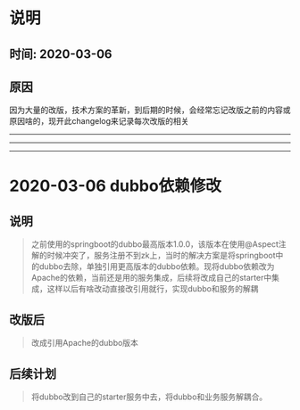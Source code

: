 # 说明
## 时间: 2020-03-06
## 原因
因为大量的改版，技术方案的革新，到后期的时候，会经常忘记改版之前的内容或原因啥的，现开此changelog来记录每次改版的相关

---
---
---

# 2020-03-06 dubbo依赖修改
## 说明
> 之前使用的springboot的dubbo最高版本1.0.0，该版本在使用@Aspect注解的时候冲突了，服务注册不到zk上，当时的解决方案是将springboot中的dubbo去除，单独引用更高版本的dubbo依赖。现将dubbo依赖改为Apache的依赖，当前还是用的服务集成，后续将改成自己的starter中集成，这样以后有啥改动直接改引用就行，实现dubbo和服务的解耦
## 改版后
> 改成引用Apache的dubbo版本
## 后续计划
> 将dubbo改到自己的starter服务中去，将dubbo和业务服务解耦合。
